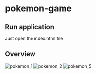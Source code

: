 # pokemon-game

## Run application

Just open the index.html file

## Overview

![pokemon_1](https://user-images.githubusercontent.com/79951928/167513313-dd12fa88-889e-4f5f-88f6-771655f3250e.PNG)
![pokemon_2](https://user-images.githubusercontent.com/79951928/167513337-570bb60f-9790-4354-8be6-1a35634ada23.PNG)
![pokemon_5](https://user-images.githubusercontent.com/79951928/167746851-ffbbc1c8-af9c-46ff-b5b6-e7179b479672.PNG)
